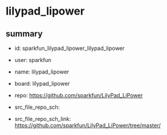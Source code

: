 # lilypad_lipower
 
## summary 
* id: sparkfun_lilypad_lipower_lilypad_lipower
* user: sparkfun
* name: lilypad_lipower
* board: lilypad_lipower
* repo: https://github.com/sparkfun/LilyPad_LiPower



* src_file_repo_sch: 
* src_file_repo_sch_link: https://github.com/sparkfun/LilyPad_LiPower/tree/master/




